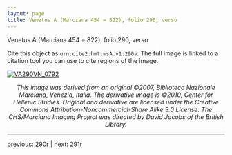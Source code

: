 ```yaml
---
layout: page
title: Venetus A (Marciana 454 = 822), folio 290, verso
---
```


Venetus A (Marciana 454 = 822), folio 290, verso

Cite this object as `urn:cite2:hmt:msA.v1:290v`.  The full image is linked to a citation tool you can use to cite regions of the image.

[![VA290VN_0792](http://www.homermultitext.org/iipsrv?IIIF=/project/homer/pyramidal/deepzoom/hmt/vaimg/2017a/VA290VN_0792.tif/full/800,/0/default.jpg)](http://www.homermultitext.org/ict2/?urn=urn:cite2:hmt:vaimg.2017a:VA290VN_0792) 

<p style="text-align: center; font-style: italic;">This image was derived from an original ©2007, Biblioteca Nazionale Marciana, Venezia, Italia. The derivative image is ©2010, Center for Hellenic Studies. Original and derivative are licensed under the Creative Commons Attribution-Noncommercial-Share Alike 3.0 License. The CHS/Marciana Imaging Project was directed by David Jacobs of the British Library.</p>

---

previous: [290r](../290r/) | next: [291r](../291r/)